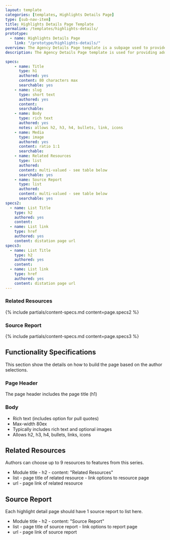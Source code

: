 ```yaml
---
layout: template
categories: [templates, Highlights Details Page]
type: [sub-nav-item]
title: Highlights Details Page Template
permalink: /templates/highlights-details/
prototype: 
  - name: Highlights Details Page
    link: "/prototype/highlights-details/"
overview: The Agency Details Page template is a subpage used to provide additional information on a topic.
description: The Agency Details Page template is used for providing additional information on a topic or item.

specs:
    - name: Title
      type: h1
      authored: yes
      content: 80 characters max
      searchable: yes
    - name: slug
      type: short text
      authored: yes
      content:
      searchable:
    - name: Body
      type: rich text
      authored: yes
      notes: allows h2, h3, h4, bullets, link, icons
    - name: Media
      type: image
      authored: yes
      content: ratio 1:1
      searchable:
    - name: Related Resources
      type: list
      authored:
      content: multi-valued - see table below
      searchable: yes
    - name: Source Report
      type: list
      authored:
      content: multi-valued - see table below
      searchable: yes
specs2: 
  - name: List Title
    type: h2
    authored: yes
    content:
  - name: List link
    type: href
    authored: yes
    content: distation page url
specs3: 
  - name: List Title
    type: h2
    authored: yes
    content:
  - name: List link
    type: href
    authored: yes
    content: distation page url
---
```


### Related Resources
{% include partials/content-specs.md content=page.specs2 %} 

### Source Report
{% include partials/content-specs.md content=page.specs3 %}

## Functionality Specifications
This section show the details on how to build the page based on the author selections.

### Page Header
The page header includes the page title (h1)

### Body
- Rich text (includes option for pull quotes)
- Max-width 80ex
- Typically includes rich text and optional images
- Allows h2, h3, h4, bullets, links, icons

## Related Resources
Authors can choose up to 9 resources to features from this series.
- Module title - h2 - content: "Related Resources"
- list - page title of related resource - link options to resource page
- url - page link of related resource

## Source Report
Each highlight detail page should have 1 source report to list here.
- Module title - h2 - content: "Source Report"
- list - page title of source report - link options to report page
- url - page link of source report